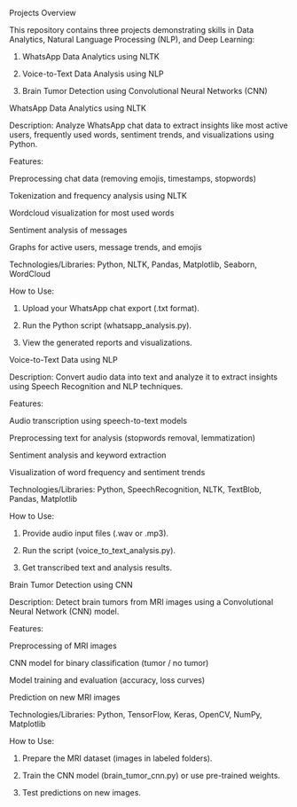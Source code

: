 Projects Overview

This repository contains three projects demonstrating skills in Data Analytics, Natural Language Processing (NLP), and Deep Learning:

1. WhatsApp Data Analytics using NLTK


2. Voice-to-Text Data Analysis using NLP


3. Brain Tumor Detection using Convolutional Neural Networks (CNN)






 WhatsApp Data Analytics using NLTK

Description:
Analyze WhatsApp chat data to extract insights like most active users, frequently used words, sentiment trends, and visualizations using Python.

Features:

Preprocessing chat data (removing emojis, timestamps, stopwords)

Tokenization and frequency analysis using NLTK

Wordcloud visualization for most used words

Sentiment analysis of messages

Graphs for active users, message trends, and emojis


Technologies/Libraries:
Python, NLTK, Pandas, Matplotlib, Seaborn, WordCloud

How to Use:

1. Upload your WhatsApp chat export (.txt format).


2. Run the Python script (whatsapp_analysis.py).


3. View the generated reports and visualizations.






Voice-to-Text Data using NLP

Description:
Convert audio data into text and analyze it to extract insights using Speech Recognition and NLP techniques.

Features:

Audio transcription using speech-to-text models

Preprocessing text for analysis (stopwords removal, lemmatization)

Sentiment analysis and keyword extraction

Visualization of word frequency and sentiment trends


Technologies/Libraries:
Python, SpeechRecognition, NLTK, TextBlob, Pandas, Matplotlib

How to Use:

1. Provide audio input files (.wav or .mp3).


2. Run the script (voice_to_text_analysis.py).


3. Get transcribed text and analysis results.






 Brain Tumor Detection using CNN

Description:
Detect brain tumors from MRI images using a Convolutional Neural Network (CNN) model.

Features:

Preprocessing of MRI images

CNN model for binary classification (tumor / no tumor)

Model training and evaluation (accuracy, loss curves)

Prediction on new MRI images


Technologies/Libraries:
Python, TensorFlow, Keras, OpenCV, NumPy, Matplotlib

How to Use:

1. Prepare the MRI dataset (images in labeled folders).


2. Train the CNN model (brain_tumor_cnn.py) or use pre-trained weights.


3. Test predictions on new images.
